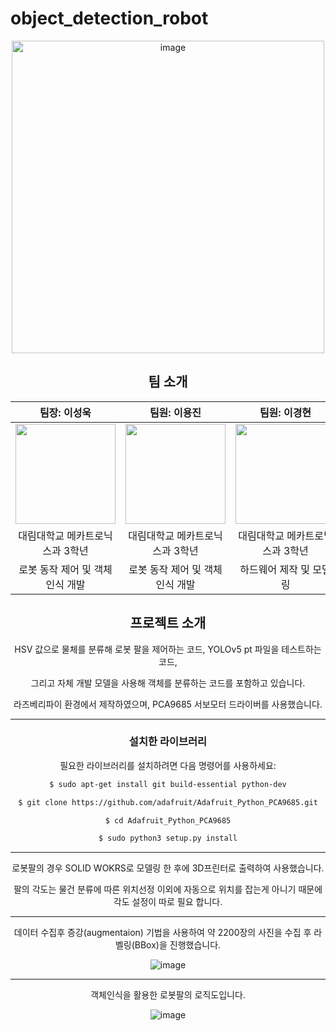 # object_detection_robot
<div align="center">
<img width="500" alt="image" src="https://github.com/lee-seong-wook/object-detection-robot-/assets/130055880/68c49e59-2b6d-4b76-8db3-d72ced890d3f">

## 팀 소개

|     팀장: 이성욱       |         팀원: 이용진         |      팀원: 이경현         | 
| :------------------------------------------------------------------------------: | :---------------------------------------------------------------------------------------------------------------------------------------------------: | :---------------------------------------------------------------------------------------------------------------------------------------------------------------------------------------------------: | 
|  <img src="https://github.com/lee-seong-wook/object_detection_robot/assets/130055880/9cc35f65-3f98-4a41-93a9-36c917efd2ab" width="160" height="auto">    |                      <img  width="160" height="auto" src="https://github.com/lee-seong-wook/object-detection-robot-/assets/130055880/b032aa51-f0d0-4354-b310-d57b3549b58a" />    |                  <img  width="160" height="auto" src="https://github.com/lee-seong-wook/object-detection-robot-/assets/130055880/01beb4ea-ef4f-4a5a-8c83-c5b6dc25552e"/>   |
| 대림대학교 메카트로닉스과 3학년 | 대림대학교 메카트로닉스과 3학년 | 대림대학교 메카트로닉스과 3학년 |
|  로봇 동작 제어 및 객체인식 개발     |  로봇 동작 제어 및 객체인식 개발   | 하드웨어 제작 및 모델링    |



## 프로젝트 소개

HSV 값으로 물체를 분류해 로봇 팔을 제어하는 코드, YOLOv5 pt 파일을 테스트하는 코드, 


그리고 자체 개발 모델을 사용해 객체를 분류하는 코드를 포함하고 있습니다. 


라즈베리파이 환경에서 제작하였으며, PCA9685 서보모터 드라이버를 사용했습니다.

-------------------------
### 설치한 라이브러리

필요한 라이브러리를 설치하려면 다음 명령어를 사용하세요:

```bash
$ sudo apt-get install git build-essential python-dev

$ git clone https://github.com/adafruit/Adafruit_Python_PCA9685.git

$ cd Adafruit_Python_PCA9685

$ sudo python3 setup.py install
```
---------------------------
로봇팔의 경우 SOLID WOKRS로 모델링 한 후에 3D프린터로 출력하여 사용했습니다.

팔의 각도는 물건 분류에 따른 위치선정 이외에 자동으로 위치를 잡는게 아니기 때문에 각도 설정이 따로 필요 합니다.

--------------------------------------------------------------------------------------------------------------------------------------------------------------------





데이터 수집후 증강(augmentaion) 기법을 사용하여 약 2200장의 사진을 수집 후 라벨링(BBox)을 진행했습니다.

![image](https://github.com/lee-seong-wook/object-detection-robot-/assets/130055880/2cee1a36-778c-4070-b86f-53e4de294afd)

--------------------------------------------------------------------------------------------------------------------------------------------------------------------





객체인식을 활용한 로봇팔의 로직도입니다.


![image](https://github.com/lee-seong-wook/object-detection-robot-/assets/130055880/7b675dbb-b868-46c8-8d8c-7f1a5ced238b)
